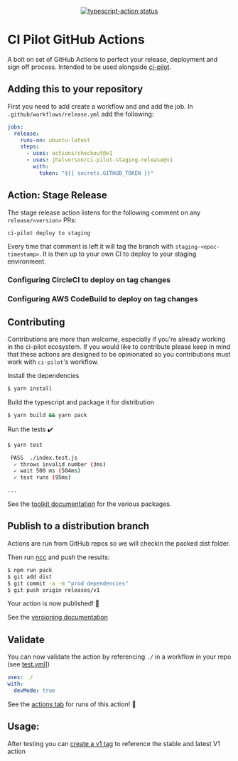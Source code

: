 <p align="center">
  <a href="https://github.com/actions/typescript-action/actions"><img alt="typescript-action status" src="https://github.com/actions/typescript-action/workflows/build-test/badge.svg"></a>
</p>

# CI Pilot GitHub Actions

A bolt on set of GitHub Actions to perfect your release, deployment and sign off process. Intended to be used alongside [ci-pilot](https://github.com/ultm8soulja/ci-pilot).

## Adding this to your repository

First you need to add create a workflow and and add the job. In `.github/workflows/release.yml` add the following:

```yml
jobs:
  release:
    runs-on: ubuntu-latest
    steps:
      - uses: actions/checkout@v1
      - uses: jhalvorson/ci-pilot-staging-release@v1
        with:
          token: "${{ secrets.GITHUB_TOKEN }}"
```

## Action: Stage Release

The stage release action listens for the following comment on any `release/<version>` PRs:

```bash
ci-pilot deploy to staging
```

Every time that comment is left it will tag the branch with `staging-<epoc-timestamp>`. It is then up to your own CI to deploy to your staging environment.

### Configuring CircleCI to deploy on tag changes


### Configuring AWS CodeBuild to deploy on tag changes



## Contributing

Contributions are more than welcome, especially if you're already working in the ci-pilot ecosystem. If you would like to contribute please keep in mind that these actions are designed to be opinionated so you contributions must work with `ci-pilot`'s workflow.

Install the dependencies  
```bash
$ yarn install
```

Build the typescript and package it for distribution
```bash
$ yarn build && yarn pack
```

Run the tests :heavy_check_mark:  
```bash
$ yarn test

 PASS  ./index.test.js
  ✓ throws invalid number (3ms)
  ✓ wait 500 ms (504ms)
  ✓ test runs (95ms)

...
```



See the [toolkit documentation](https://github.com/actions/toolkit/blob/master/README.md#packages) for the various packages.

## Publish to a distribution branch

Actions are run from GitHub repos so we will checkin the packed dist folder. 

Then run [ncc](https://github.com/zeit/ncc) and push the results:
```bash
$ npm run pack
$ git add dist
$ git commit -a -m "prod dependencies"
$ git push origin releases/v1
```

Your action is now published! :rocket: 

See the [versioning documentation](https://github.com/actions/toolkit/blob/master/docs/action-versioning.md)

## Validate

You can now validate the action by referencing `./` in a workflow in your repo (see [test.yml](.github/workflows/test.yml)])

```yaml
uses: ./
with:
  devMode: true
```

See the [actions tab](https://github.com/actions/javascript-action/actions) for runs of this action! :rocket:

## Usage:

After testing you can [create a v1 tag](https://github.com/actions/toolkit/blob/master/docs/action-versioning.md) to reference the stable and latest V1 action



